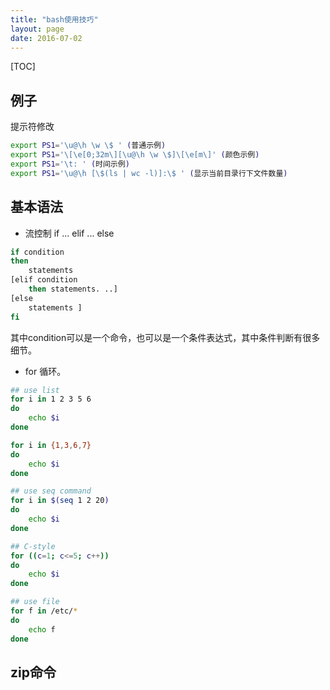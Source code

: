 ```yaml
---
title: "bash使用技巧"
layout: page
date: 2016-07-02
---
```

[TOC]
## 例子
提示符修改
```bash
export PS1='\u@\h \w \$ ' (普通示例)
export PS1='\[\e[0;32m\][\u@\h \w \$]\[\e[m\]' (颜色示例)
export PS1='\t: ' (时间示例)
export PS1='\u@\h [\$(ls | wc -l)]:\$ ' (显示当前目录行下文件数量)
```


## 基本语法
- 流控制 if ... elif ... else
```bash
if condition
then
    statements
[elif condition
    then statements. ..]
[else
    statements ]
fi
```
其中condition可以是一个命令，也可以是一个条件表达式，其中条件判断有很多细节。

- for 循环。

```bash
## use list
for i in 1 2 3 5 6
do
    echo $i
done

for i in {1,3,6,7}
do
    echo $i
done

## use seq command
for i in $(seq 1 2 20)
do
    echo $i
done

## C-style
for ((c=1; c<=5; c++))
do
    echo $i
done

## use file
for f in /etc/*
do
    echo f
done
```

## zip命令
